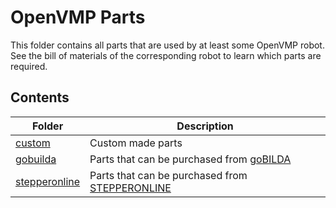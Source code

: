 # OpenVMP Parts

This folder contains all parts that are used by at least some OpenVMP robot.
See the bill of materials of the corresponding robot
to learn which parts are required.

## Contents

| Folder                            | Description                                                                  |
| --------------------------------- | ---------------------------------------------------------------------------- |
| [custom](./custom/)               | Custom made parts                                                            |
| [gobuilda](./gobuilda)            | Parts that can be purchased from [goBILDA](https://gobilda.com/)             |
| [stepperonline](./stepperonline/) | Parts that can be purchased from [STEPPERONLINE](https://stepperonline.com/) |

<!-- | [market](./market/)               | Parts that can be purchased from e-commerce platforms (Amazon, AliExpress etc) | -->